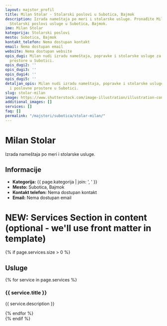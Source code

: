 ```yaml
---
layout: majstor_profil
title: Milan Stolar - Stolarski poslovi u Subotica, Bajmok
description: Izrada nameštaja po meri i stolarske usluge. Pronađite Milan Stolar za
  Stolarski poslovi usluge u Subotica, Bajmok.
ime: Milan Stolar
kategorija: Stolarski poslovi
mesto: Subotica, Bajmok
kontakt_telefon: Nema dostupan kontakt
email: Nema dostupan email
website: Nema dostupan website
opis_dugi: Milan nudi izradu nameštaja, popravke i stolarske usluge za domove i poslovne
  prostore u Subotici.
opis_dugi2: ''
opis_dugi3: ''
opis_dugi4: ''
opis_dugi5: ''
detaljan_opis: Milan nudi izradu nameštaja, popravke i stolarske usluge za domove
  i poslovne prostore u Subotici.
slug: stolar-milan
image: https://www.shutterstock.com/image-illustration/illustration-construction-worker-purple-jacket-600nw-2609794615.jpg
additional_images: []
services: []
faq: []
permalink: "/majstori/subotica/stolar-milan/"
---
```

# Milan Stolar
<p class="description">Izrada nameštaja po meri i stolarske usluge.</p>

<div class="majstor-details">
  <h2>Informacije</h2>
  <ul>
    <li><strong>Kategorija:</strong> {{ page.kategorija | join: ', ' }}</li>
    <li><strong>Mesto:</strong> Subotica, Bajmok</li>
    <li><strong>Kontakt telefon:</strong> Nema dostupan kontakt</li>
    <li><strong>Email:</strong> Nema dostupan email</li>
  </ul>
</div>

# NEW: Services Section in content (optional - we'll use front matter in template)
{% if page.services.size > 0 %}
<div class="services-section">
  <h2>Usluge</h2>
  {% for service in page.services %}
  <div class="service-block">
    <h3>{{ service.title }}</h3>
    <p>{{ service.description }}</p>
  </div>
  {% endfor %}
</div>
{% endif %}
